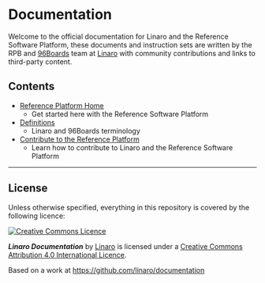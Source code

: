 # Documentation

Welcome to the official documentation for Linaro and the Reference Software Platform, these documents and instruction sets are written by the RPB and [96Boards](https://www.96boards.org) team at [Linaro](//www.linaro.org) with community contributions and links to third-party content.

## Contents

- [Reference Platform Home](Reference-Platform/README.md)
   - Get started here with the Reference Software Platform
- [Definitions](Definitions/README.md)
   - Linaro and 96Boards terminology
- [Contribute to the Reference Platform](Reference-Platform/Contribute/README.md)
   - Learn how to contribute to Linaro and the Reference Software Platform

***

## License

Unless otherwise specified, everything in this repository is covered by the following licence:

[![Creative Commons Licence](https://licensebuttons.net/l/by-sa/4.0/88x31.png)](//creativecommons.org/licenses/by-sa/4.0/)

***Linaro Documentation*** by [Linaro](//www.linaro.org) is licensed under a [Creative Commons Attribution 4.0 International Licence](//creativecommons.org/licenses/by-sa/4.0/).

Based on a work at https://github.com/linaro/documentation
